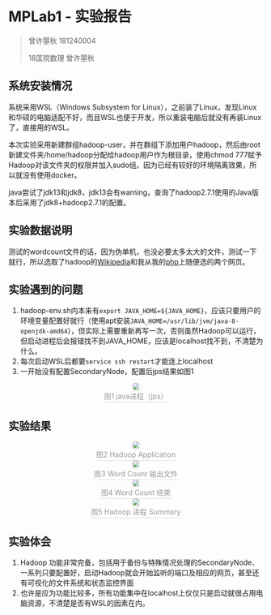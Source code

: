 # MPLab1 - 实验报告

> 曾许曌秋 181240004
>
> 18匡院数理 曾许曌秋

## 系统安装情况

系统采用WSL（Windows Subsystem for Linux），之前装了Linux，发现Linux和华硕的电脑适配不好，而且WSL也便于开发，所以重装电脑后就没有再装Linux了，直接用的WSL。

本次实验采用新建群组hadoop-user，并在群组下添加用户hadoop，然后由root新建文件夹/home/hadoop分配给hadoop用户作为根目录，使用chmod 777赋予Hadoop对该文件夹的权限并加入sudo组。因为已经有较好的环境隔离效果，所以就没有使用docker。

java尝试了jdk13和jdk8，jdk13会有warning，查询了hadoop2.7.1使用的Java版本后采用了jdk8+hadoop2.7.1的配置。

## 实验数据说明

测试的wordcount文件的话，因为伪单机，也没必要太多太大的文件，测试一下就行，所以选取了hadoop的[Wikipedia](https://en.wikipedia.org/wiki/Apache_Hadoop)和我从我的[php](https://zxzq.me)上随便选的两个网页。

## 实验遇到的问题

1. hadoop-env.sh内本来有`export JAVA_HOME=${JAVA_HOME}`，应该只要用户的环境变量配置好就行（使用apt安装`JAVA_HOME=/usr/lib/jvm/java-8-openjdk-amd64`），但实际上需要重新再写一次，否则虽然Hadoop可以运行，但启动进程后会报错找不到JAVA_HOME，应该是localhost找不到，不清楚为什么。
2. 每次启动WSL后都要`service ssh restart`才能连上localhost
3. 一开始没有配置SecondaryNode，配置后jps结果如图1

<center>    <img style="border-radius: 0.3125em;    box-shadow: 0 2px 4px 0 rgba(34,36,38,.12),0 2px 10px 0 rgba(34,36,38,.08); zoom:80%"     src="D:\NJU\cs\BigData\workspace\homework1\pics\jpsstate.PNG">    <br>    <div style="color:orange; border-bottom: 1px solid #d9d9d9;    display: inline-block;    color: #999;    padding: 2px;">图1 java进程（jps）</div> </center>

## 实验结果

<center>    <img style="border-radius: 0.3125em;    box-shadow: 0 2px 4px 0 rgba(34,36,38,.12),0 2px 10px 0 rgba(34,36,38,.08); zoom:80%"     src="D:\NJU\cs\BigData\workspace\homework1\pics\application.PNG">    <br>    <div style="color:orange; border-bottom: 1px solid #d9d9d9;    display: inline-block;    color: #999;    padding: 2px;">图2 Hadoop Application</div> </center>

<center>    <img style="border-radius: 0.3125em;    box-shadow: 0 2px 4px 0 rgba(34,36,38,.12),0 2px 10px 0 rgba(34,36,38,.08); zoom:80%"     src="D:\NJU\cs\BigData\workspace\homework1\pics\output1.PNG">    <br>    <div style="color:orange; border-bottom: 1px solid #d9d9d9;    display: inline-block;    color: #999;    padding: 2px;">图3 Word Count 输出文件</div> </center>

<center>    <img style="border-radius: 0.3125em;    box-shadow: 0 2px 4px 0 rgba(34,36,38,.12),0 2px 10px 0 rgba(34,36,38,.08); zoom:80%"     src="D:\NJU\cs\BigData\workspace\homework1\pics\output.PNG">    <br>    <div style="color:orange; border-bottom: 1px solid #d9d9d9;    display: inline-block;    color: #999;    padding: 2px;">图4 Word Count 结果</div> </center>

<center>    <img style="border-radius: 0.3125em;    box-shadow: 0 2px 4px 0 rgba(34,36,38,.12),0 2px 10px 0 rgba(34,36,38,.08); zoom:80%"     src="D:\NJU\cs\BigData\workspace\homework1\pics\state.PNG">    <br>    <div style="color:orange; border-bottom: 1px solid #d9d9d9;    display: inline-block;    color: #999;    padding: 2px;">图5 Hadoop 进程 Summary</div> </center>

## 实验体会

1. Hadoop 功能非常完备，包括用于备份与特殊情况处理的SecondaryNode、一系列只要配置好，启动Hadoop就会开始监听的端口及相应的网页，甚至还有可视化的文件系统和状态监控界面
2. 也许是应为功能比较多，所有功能集中在localhost上仅仅只是启动就很占用电脑资源，不清楚是否有WSL的因素在内。